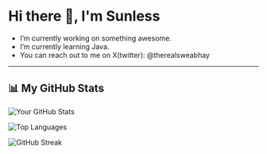 # Hi there 👋, I'm Sunless

- I’m currently working on something awesome.
- I’m currently learning Java.
- You can reach out to me on X(twitter): @therealsweabhay


---

## 📊 My GitHub Stats

<!-- GitHub Stats Card -->
![Your GitHub Stats](https://github-readme-stats.vercel.app/api?username=Abhay-lostfromlight&show_icons=true&theme=tokyonight)

<!-- GitHub Langs Card -->
![Top Languages](https://github-readme-stats.vercel.app/api/top-langs/?username=Abhay-lostfromlight&layout=compact&theme=tokyonight)

<!-- GitHub Streak Stats -->
![GitHub Streak](https://streak-stats.demolab.com?user=Abhay-lostfromlight&theme=tokyonight)



